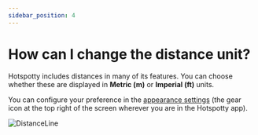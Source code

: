 ```yaml
---
sidebar_position: 4
---
```


# How can I change the distance unit?

Hotspotty includes distances in many of its features. You can choose whether these are displayed in **Metric (m)** or **Imperial (ft)** units.

You can configure your preference in the [appearance settings](../features/planning-and-optimizing/appearance-settings.md) (the gear icon at the top right of the screen wherever you are in the Hotspotty app).

![DistanceLine](/img/faq/change-distance-unit.png)
